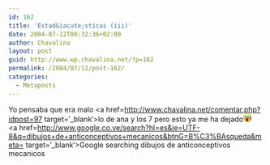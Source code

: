 ```yaml
---
id: 162
title: 'Estad&iacute;sticas (iii)'
date: 2004-07-12T09:32:36+02:00
author: Chavalina
layout: post
guid: http://www.wp.chavalina.net/?p=162
permalink: /2004/07/12/post-162/
categories:
  - Metaposts
---
```

Yo pensaba que era malo <a href=http://www.chavalina.net/comentar.php?idpost=97 target=&prime;_blank&prime;>lo de ana y los 7</a> pero esto ya me ha dejado![emo](/imagenes/emoticonos/ojosaltones.gif)  
<a href=http://www.google.co.ve/search?hl=es&ie=UTF-8&q=dibujos+de+anticonceptivos+mecanicos&btnG=B%C3%BAsqueda&meta= target=&prime;_blank&prime;>Google searching dibujos de anticonceptivos mecanicos</a>
